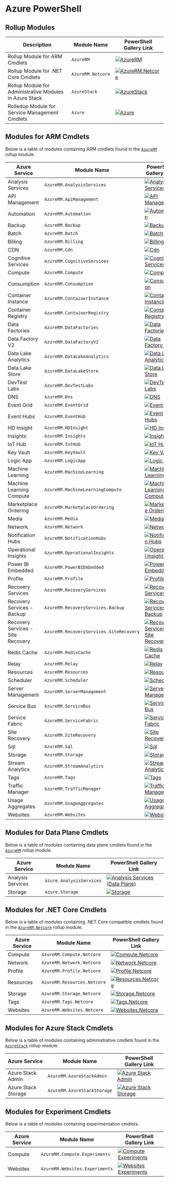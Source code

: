 # Azure PowerShell

## Rollup Modules

| Description                                                      | Module Name       | PowerShell Gallery Link |
| ---------------------------------------------------------------- | ----------------- | ----------------------- |
| Rollup Module for ARM Cmdlets                                    | `AzureRM`         | [![AzureRM](https://img.shields.io/powershellgallery/v/AzureRM.svg?style=flat-square&label=AzureRM)](https://www.powershellgallery.com/packages/AzureRM/) |
| Rollup Module for .NET Core Cmdlets                              | `AzureRM.Netcore` | [![AzureRM.Netcore](https://img.shields.io/powershellgallery/v/AzureRM.Netcore.svg?style=flat-square&label=AzureRM.Netcore)](https://www.powershellgallery.com/packages/AzureRM.Netcore/) |
| Rollup Module for Administrative Modules in Azure Stack          | `AzureStack`      | [![AzureStack](https://img.shields.io/powershellgallery/v/AzureStack.svg?style=flat-square&label=AzureStack)](https://www.powershellgallery.com/packages/AzureStack/) |
| Rolledup Module for Service Management Cmdlets                   | `Azure`           | [![Azure](https://img.shields.io/powershellgallery/v/Azure.svg?style=flat-square&label=Azure)](https://www.powershellgallery.com/packages/Azure/) |

## Modules for ARM Cmdlets

Below is a table of modules containing ARM cmdlets found in the [`AzureRM`](https://www.powershellgallery.com/packages/AzureRM/) rollup module.

| Azure Service                         | Module Name                             | PowerShell Gallery Link |
| ------------------------------------- | --------------------------------------- | ----------------------- |
| Analysis Services                     | `AzureRM.AnalysisServices`              | [![Analysis Services](https://img.shields.io/powershellgallery/v/AzureRM.AnalysisServices.svg?style=flat-square&label=AzureRM.AnalysisServices)](https://www.powershellgallery.com/packages/AzureRM.AnalysisServices/) |
| API Management                        | `AzureRM.ApiManagement`                 | [![API Management](https://img.shields.io/powershellgallery/v/AzureRM.ApiManagement.svg?style=flat-square&label=AzureRM.ApiManagement)](https://www.powershellgallery.com/packages/AzureRM.ApiManagement/) |
| Automation                            | `AzureRM.Automation`                    | [![Automation](https://img.shields.io/powershellgallery/v/AzureRM.Automation.svg?style=flat-square&label=AzureRM.Automation)](https://www.powershellgallery.com/packages/AzureRM.Automation/) |
| Backup                                | `AzureRM.Backup`                        | [![Backup](https://img.shields.io/powershellgallery/v/AzureRM.Backup.svg?style=flat-square&label=AzureRM.Backup)](https://www.powershellgallery.com/packages/AzureRM.Backup/) 
| Batch                                 | `AzureRM.Batch`                         | [![Batch](https://img.shields.io/powershellgallery/v/AzureRM.Batch.svg?style=flat-square&label=AzureRM.Batch)](https://www.powershellgallery.com/packages/AzureRM.Batch/) |
| Billing                               | `AzureRM.Billing`                       | [![Billing](https://img.shields.io/powershellgallery/v/AzureRM.Billing.svg?style=flat-square&label=AzureRM.Billing)](https://www.powershellgallery.com/packages/AzureRM.Billing/) |
| CDN                                   | `AzureRM.Cdn`                           | [![Cdn](https://img.shields.io/powershellgallery/v/AzureRM.Cdn.svg?style=flat-square&label=AzureRM.Cdn)](https://www.powershellgallery.com/packages/AzureRM.Cdn/) |
| Cognitive Services                    | `AzureRM.CognitiveServices`             | [![Cognitive Services](https://img.shields.io/powershellgallery/v/AzureRM.CognitiveServices.svg?style=flat-square&label=AzureRM.CognitiveServices)](https://www.powershellgallery.com/packages/AzureRM.CognitiveServices/) |
| Compute                               | `AzureRM.Compute`                       | [![Compute](https://img.shields.io/powershellgallery/v/AzureRM.Compute.svg?style=flat-square&label=AzureRM.Compute)](https://www.powershellgallery.com/packages/AzureRM.Compute/) |
| Consumption                           | `AzureRM.Consumption`                   | [![Consumption](https://img.shields.io/powershellgallery/v/AzureRM.Consumption.svg?style=flat-square&label=AzureRM.Consumption)](https://www.powershellgallery.com/packages/AzureRM.Consumption/) |
| Container Instance                    | `AzureRM.ContainerInstance`             | [![Container Instance](https://img.shields.io/powershellgallery/v/AzureRM.ContainerInstance.svg?style=flat-square&label=AzureRM.ContainerInstance)](https://www.powershellgallery.com/packages/AzureRM.ContainerInstance/) |
| Container Registry                    | `AzureRM.ContainerRegistry`             | [![Container Registry](https://img.shields.io/powershellgallery/v/AzureRM.ContainerRegistry.svg?style=flat-square&label=AzureRM.ContainerRegistry)](https://www.powershellgallery.com/packages/AzureRM.ContainerRegistry/) |
| Data Factories                        | `AzureRM.DataFactories`                 | [![Data Factories](https://img.shields.io/powershellgallery/v/AzureRM.DataFactories.svg?style=flat-square&label=AzureRM.DataFactories)](https://www.powershellgallery.com/packages/AzureRM.DataFactories/) |
| Data Factory V2                       | `AzureRM.DataFactoryV2`                 | [![Data Factory V2](https://img.shields.io/powershellgallery/v/AzureRM.DataFactoryV2.svg?style=flat-square&label=AzureRM.DataFactoryV2)](https://www.powershellgallery.com/packages/AzureRM.DataFactoryV2/) |
| Data Lake Analytics                   | `AzureRM.DataLakeAnalytics`             | [![Data Lake Analytics](https://img.shields.io/powershellgallery/v/AzureRM.DataLakeAnalytics.svg?style=flat-square&label=AzureRM.DataLakeAnalytics)](https://www.powershellgallery.com/packages/AzureRM.DataLakeAnalytics/) |
| Data Lake Store                       | `AzureRM.DataLakeStore`                 | [![Data Lake Store](https://img.shields.io/powershellgallery/v/AzureRM.DataLakeStore.svg?style=flat-square&label=AzureRM.DataLakeStore)](https://www.powershellgallery.com/packages/AzureRM.DataLakeStore/) |
| DevTest Labs                          | `AzureRM.DevTestLabs`                   | [![DevTest Labs](https://img.shields.io/powershellgallery/v/AzureRM.DevTestLabs.svg?style=flat-square&label=AzureRM.DevTestLabs)](https://www.powershellgallery.com/packages/AzureRM.DevTestLabs/) |
| DNS                                   | `AzureRM.Dns`                           | [![DNS](https://img.shields.io/powershellgallery/v/AzureRM.Dns.svg?style=flat-square&label=AzureRM.Dns)](https://www.powershellgallery.com/packages/AzureRM.Dns/) |
| Event Grid                            | `AzureRM.EventGrid`                     | [![Event Grid](https://img.shields.io/powershellgallery/v/AzureRM.EventGrid.svg?style=flat-square&label=AzureRM.EventGrid)](https://www.powershellgallery.com/packages/AzureRM.EventGrid/) |
| Event Hubs                            | `AzureRM.EventHub`                      | [![Event Hubs](https://img.shields.io/powershellgallery/v/AzureRM.EventHub.svg?style=flat-square&label=AzureRM.EventHub)](https://www.powershellgallery.com/packages/AzureRM.EventHub/) 
| HD Insight                            | `AzureRM.HDInsight`                     | [![HD Insight](https://img.shields.io/powershellgallery/v/AzureRM.HDInsight.svg?style=flat-square&label=AzureRM.HDInsight)](https://www.powershellgallery.com/packages/AzureRM.HDInsight/) |
| Insights                              | `AzureRM.Insights`                      | [![Insights](https://img.shields.io/powershellgallery/v/AzureRM.Insights.svg?style=flat-square&label=AzureRM.Insights)](https://www.powershellgallery.com/packages/AzureRM.Insights/) |
| IoT Hub                               | `AzureRM.IotHub`                        | [![IoT Hub](https://img.shields.io/powershellgallery/v/AzureRM.IotHub.svg?style=flat-square&label=AzureRM.IotHub)](https://www.powershellgallery.com/packages/AzureRM.IotHub/) |
| Key Vault                             | `AzureRM.KeyVault`                      | [![Key Vault](https://img.shields.io/powershellgallery/v/AzureRM.KeyVault.svg?style=flat-square&label=AzureRM.KeyVault)](https://www.powershellgallery.com/packages/AzureRM.KeyVault/) |
| Logic App                             | `AzureRM.LogicApp`                      | [![Logic App](https://img.shields.io/powershellgallery/v/AzureRM.LogicApp.svg?style=flat-square&label=AzureRM.LogicApp)](https://www.powershellgallery.com/packages/AzureRM.LogicApp/) |
| Machine Learning                      | `AzureRM.MachineLearning`               | [![Machine Learning](https://img.shields.io/powershellgallery/v/AzureRM.MachineLearning.svg?style=flat-square&label=AzureRM.MachineLearning)](https://www.powershellgallery.com/packages/AzureRM.MachineLearning/) |
| Machine Learning Compute              | `AzureRM.MachineLearningCompute`        | [![Machine Learning Compute](https://img.shields.io/powershellgallery/v/AzureRM.MachineLearningCompute.svg?style=flat-square&label=AzureRM.MachineLearningCompute)](https://www.powershellgallery.com/packages/AzureRM.MachineLearningCompute/) |
| Marketplace Ordering                  | `AzureRM.MarketplaceOrdering`           | [![Marketplace Ordering](https://img.shields.io/powershellgallery/v/AzureRM.MarketplaceOrdering.svg?style=flat-square&label=AzureRM.MarketplaceOrdering)](https://www.powershellgallery.com/packages/AzureRM.MarketplaceOrdering/) |
| Media                                 | `AzureRM.Media`                         | [![Media](https://img.shields.io/powershellgallery/v/AzureRM.Media.svg?style=flat-square&label=AzureRM.Media)](https://www.powershellgallery.com/packages/AzureRM.Media/) |
| Network                               | `AzureRM.Network`                       | [![Network](https://img.shields.io/powershellgallery/v/AzureRM.Network.svg?style=flat-square&label=AzureRM.Network)](https://www.powershellgallery.com/packages/AzureRM.Network/) |
| Notification Hubs                     | `AzureRM.NotificationHubs`              | [![Notification Hubs](https://img.shields.io/powershellgallery/v/AzureRM.NotificationHubs.svg?style=flat-square&label=AzureRM.NotificationHubs)](https://www.powershellgallery.com/packages/AzureRM.NotificationHubs/) |
| Operational Insights                  | `AzureRM.OperationalInsights`           | [![Operational Insights](https://img.shields.io/powershellgallery/v/AzureRM.OperationalInsights.svg?style=flat-square&label=AzureRM.OperationalInsights)](https://www.powershellgallery.com/packages/AzureRM.OperationalInsights/) |
| Power BI Embedded                     | `AzureRM.PowerBIEmbedded`               | [![Power BI Embedded](https://img.shields.io/powershellgallery/v/AzureRM.PowerBIEmbedded.svg?style=flat-square&label=AzureRM.PowerBIEmbedded)](https://www.powershellgallery.com/packages/AzureRM.PowerBIEmbedded/) |
| Profile                               | `AzureRM.Profile`                       | [![Profile](https://img.shields.io/powershellgallery/v/AzureRM.Profile.svg?style=flat-square&label=AzureRM.Profile)](https://www.powershellgallery.com/packages/AzureRM.Profile/) |
| Recovery Services                     | `AzureRM.RecoveryServices`              | [![Recovery Services](https://img.shields.io/powershellgallery/v/AzureRM.RecoveryServices.svg?style=flat-square&label=AzureRM.RecoveryServices)](https://www.powershellgallery.com/packages/AzureRM.RecoveryServices/) |
| Recovery Services - Backup            | `AzureRM.RecoveryServices.Backup`       | [![Recovery Services - Backup](https://img.shields.io/powershellgallery/v/AzureRM.RecoveryServices.Backup.svg?style=flat-square&label=AzureRM.RecoveryServices.Backup)](https://www.powershellgallery.com/packages/AzureRM.RecoveryServices.Backup/) |
| Recovery Services - Site Recovery     | `AzureRM.RecoveryServices.SiteRecovery` | [![Recovery Services - Site Recovery](https://img.shields.io/powershellgallery/v/AzureRM.RecoveryServices.SiteRecovery.svg?style=flat-square&label=AzureRM.RecoveryServices.SiteRecovery)](https://www.powershellgallery.com/packages/AzureRM.RecoveryServices.SiteRecovery/) |
| Redis Cache                           | `AzureRM.RedisCache`                    | [![Redis Cache](https://img.shields.io/powershellgallery/v/AzureRM.RedisCache.svg?style=flat-square&label=AzureRM.RedisCache)](https://www.powershellgallery.com/packages/AzureRM.RedisCache/) |
| Relay                                 | `AzureRM.Relay`                         | [![Relay](https://img.shields.io/powershellgallery/v/AzureRM.Relay.svg?style=flat-square&label=AzureRM.Relay)](https://www.powershellgallery.com/packages/AzureRM.Relay/) |
| Resources                             | `AzureRM.Resources`                     | [![Resources](https://img.shields.io/powershellgallery/v/AzureRM.Resources.svg?style=flat-square&label=AzureRM.Resources)](https://www.powershellgallery.com/packages/AzureRM.Resources/) |
| Scheduler                             | `AzureRM.Scheduler`                     | [![Scheduler](https://img.shields.io/powershellgallery/v/AzureRM.Scheduler.svg?style=flat-square&label=AzureRM.Scheduler)](https://www.powershellgallery.com/packages/AzureRM.Scheduler/) |
| Server Management                     | `AzureRM.ServerManagement`              | [![Server Management](https://img.shields.io/powershellgallery/v/AzureRM.ServerManagement.svg?style=flat-square&label=AzureRM.ServerManagement)](https://www.powershellgallery.com/packages/AzureRM.ServerManagement/) |
| Service Bus                           | `AzureRM.ServiceBus`                    | [![Service Bus](https://img.shields.io/powershellgallery/v/AzureRM.ServiceBus.svg?style=flat-square&label=AzureRM.ServiceBus)](https://www.powershellgallery.com/packages/AzureRM.ServiceBus/) |
| Service Fabric                        | `AzureRM.ServiceFabric`                 | [![Service Fabric](https://img.shields.io/powershellgallery/v/AzureRM.ServiceFabric.svg?style=flat-square&label=AzureRM.ServiceFabric)](https://www.powershellgallery.com/packages/AzureRM.ServiceFabric/) |
| Site Recovery                         | `AzureRM.SiteRecovery`                  | [![Site Recovery](https://img.shields.io/powershellgallery/v/AzureRM.SiteRecovery.svg?style=flat-square&label=AzureRM.SiteRecovery)](https://www.powershellgallery.com/packages/AzureRM.SiteRecovery/) |
| Sql                                   | `AzureRM.Sql`                           | [![Sql](https://img.shields.io/powershellgallery/v/AzureRM.Sql.svg?style=flat-square&label=AzureRM.Sql)](https://www.powershellgallery.com/packages/AzureRM.Sql/) |
| Storage                               | `AzureRM.Storage`                       | [![Storage](https://img.shields.io/powershellgallery/v/AzureRM.Storage.svg?style=flat-square&label=AzureRM.Storage)](https://www.powershellgallery.com/packages/AzureRM.Storage/) |
| Stream Analytics                      | `AzureRM.StreamAnalytics`               | [![Stream Analytics](https://img.shields.io/powershellgallery/v/AzureRM.StreamAnalytics.svg?style=flat-square&label=AzureRM.StreamAnalytics)](https://www.powershellgallery.com/packages/AzureRM.StreamAnalytics/) |
| Tags                                  | `AzureRM.Tags`                          | [![Tags](https://img.shields.io/powershellgallery/v/AzureRM.Tags.svg?style=flat-square&label=AzureRM.Tags)](https://www.powershellgallery.com/packages/AzureRM.Tags/) |
| Traffic Manager                       | `AzureRM.TrafficManager`                | [![Traffic Manager](https://img.shields.io/powershellgallery/v/AzureRM.TrafficManager.svg?style=flat-square&label=AzureRM.TrafficManager)](https://www.powershellgallery.com/packages/AzureRM.TrafficManager/) |
| Usage Aggregates                      | `AzureRM.UsageAggregates`               | [![Usage Aggregates](https://img.shields.io/powershellgallery/v/AzureRM.UsageAggregates.svg?style=flat-square&label=AzureRM.UsageAggregates)](https://www.powershellgallery.com/packages/AzureRM.UsageAggregates/) |
| Websites                              | `AzureRM.Websites`                      | [![Websites](https://img.shields.io/powershellgallery/v/AzureRM.Websites.svg?style=flat-square&label=AzureRM.Websites)](https://www.powershellgallery.com/packages/AzureRM.Websites/) |

## Modules for Data Plane Cmdlets

Below is a table of modules containing data plane cmdlets found in the [`AzureRM`](https://www.powershellgallery.com/packages/AzureRM/) rollup module.

| Azure Service     | Module Name                       | PowerShell Gallery Link |
| ----------------- | --------------------------------- | ----------------------- |
| Analysis Services | `Azure.AnalysisServices`          | [![Analysis Services (Data Plane)](https://img.shields.io/powershellgallery/v/Azure.AnalysisServices.svg?style=flat-square&label=Azure.AnalysisServices)](https://www.powershellgallery.com/packages/Azure.AnalysisServices/) |
| Storage           | `Azure.Storage`                   | [![Storage](https://img.shields.io/powershellgallery/v/Azure.Storage.svg?style=flat-square&label=Azure.Storage)](https://www.powershellgallery.com/packages/Azure.Storage/) |

## Modules for .NET Core Cmdlets

Below is a table of modules containing .NET Core compatible cmdlets found in the [`AzureRM.Netcore`](https://www.powershellgallery.com/packages/AzureRM.Netcore/) rollup module.

| Azure Service | Module Name                 | PowerShell Gallery Link |
| ------------- | --------------------------- | ----------------------- |
| Compute       | `AzureRM.Compute.Netcore`   | [![Compute.Netcore](https://img.shields.io/powershellgallery/v/AzureRM.Compute.Netcore.svg?style=flat-square&label=AzureRM.Compute.Netcore)](https://www.powershellgallery.com/packages/AzureRM.Compute.Netcore/) |
| Network       | `AzureRM.Network.Netcore`   | [![Network.Netcore](https://img.shields.io/powershellgallery/v/AzureRM.Network.Netcore.svg?style=flat-square&label=AzureRM.Network.Netcore)](https://www.powershellgallery.com/packages/AzureRM.Network.Netcore/) |
| Profile       | `AzureRM.Profile.Netcore`   | [![Profile.Netcore](https://img.shields.io/powershellgallery/v/AzureRM.Profile.Netcore.svg?style=flat-square&label=AzureRM.Profile.Netcore)](https://www.powershellgallery.com/packages/AzureRM.Profile.Netcore/) |
| Resources     | `AzureRM.Resources.Netcore` | [![Resources.Netcore](https://img.shields.io/powershellgallery/v/AzureRM.Resources.Netcore.svg?style=flat-square&label=AzureRM.Resources.Netcore)](https://www.powershellgallery.com/packages/AzureRM.Resources.Netcore/) |
| Storage       | `AzureRM.Storage.Netcore`   | [![Storage.Netcore](https://img.shields.io/powershellgallery/v/AzureRM.Storage.Netcore.svg?style=flat-square&label=AzureRM.Storage.Netcore)](https://www.powershellgallery.com/packages/AzureRM.Storage.Netcore/) |
| Tags          | `AzureRM.Tags.Netcore`      | [![Tags.Netcore](https://img.shields.io/powershellgallery/v/AzureRM.Tags.Netcore.svg?style=flat-square&label=AzureRM.Tags.Netcore)](https://www.powershellgallery.com/packages/AzureRM.Tags.Netcore/) |
| Websites      | `AzureRM.Websites.Netcore`  | [![Websites.Netcore](https://img.shields.io/powershellgallery/v/AzureRM.Websites.Netcore.svg?style=flat-square&label=AzureRM.Websites.Netcore)](https://www.powershellgallery.com/packages/AzureRM.Websites.Netcore/) |

## Modules for Azure Stack Cmdlets

Below is a table of modules containing administrative cmdlets found in the [`AzureStack`](https://www.powershellgallery.com/packages/AzureStack/) rollup module.

| Azure Service       | Module Name                 | PowerShell Gallery Link |
| ------------------- | --------------------------- | ----------------------- |
| Azure Stack Admin   | `AzureRM.AzureStackAdmin`   | [![Azure Stack Admin](https://img.shields.io/powershellgallery/v/AzureRM.AzureStackAdmin.svg?style=flat-square&label=AzureRM.AzureStackAdmin)](https://www.powershellgallery.com/packages/AzureRM.AzureStackAdmin/) |
| Azure Stack Storage | `AzureRM.AzureStackStorage` | [![Azure Stack Storage](https://img.shields.io/powershellgallery/v/AzureRM.AzureStackStorage.svg?style=flat-square&label=AzureRM.AzureStackStorage)](https://www.powershellgallery.com/packages/AzureRM.AzureStackStorage/) |

## Modules for Experiment Cmdlets

Below is a table of modules containing experimentation cmdlets.

| Azure Service | Module Name                    | PowerShell Gallery Link |
| ------------- | ------------------------------ | ----------------------- |
| Compute       | `AzureRM.Compute.Experiments`  |  [![Compute Experiments](https://img.shields.io/powershellgallery/v/AzureRM.Compute.Experiments.svg?style=flat-square&label=AzureRM.Compute.Experiments)](https://www.powershellgallery.com/packages/AzureRM.Compute.Experiments/) |
| Websites      | `AzureRM.Websites.Experiments` |  [![Websites Experiments](https://img.shields.io/powershellgallery/v/AzureRM.Websites.Experiments.svg?style=flat-square&label=AzureRM.Websites.Experiments)](https://www.powershellgallery.com/packages/AzureRM.Websites.Experiments/) |
